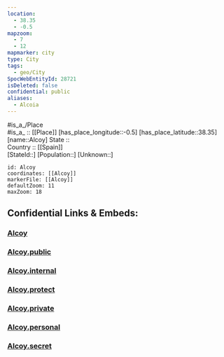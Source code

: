 ```yaml
---
location:
  - 38.35
  - -0.5
mapzoom:
  - 7
  - 12
mapmarker: city
type: City
tags:
  - geo/City
SpocWebEntityId: 28721
isDeleted: false
confidential: public
aliases:
  - Alcoia
---
```

#is_a_/Place  
#is_a_ :: [[Place]] 
[has_place_longitude::-0.5] 
[has_place_latitude::38.35] 
[name::Alcoy] 
State ::  
Country :: [[Spain]]  
[StateId::] 
[Population::] 
[Unknown::] 


```leaflet
id: Alcoy
coordinates: [[Alcoy]] 
markerFile: [[Alcoy]] 
defaultZoom: 11 
maxZoom: 18
```


## Confidential Links & Embeds: 

### [Alcoy](/_Standards/Earth/Continent/Europe/Europe~South/Spain/Provinces~Spain/Valencia,Region/counties,Valenciana/Alicante/cities~Alicante/Alcoy.md) 

### [Alcoy.public](/_public/Earth/Continent/Europe/Europe~South/Spain/Provinces~Spain/Valencia,Region/counties,Valenciana/Alicante/cities~Alicante/Alcoy.public.md) 

### [Alcoy.internal](/_internal/Earth/Continent/Europe/Europe~South/Spain/Provinces~Spain/Valencia,Region/counties,Valenciana/Alicante/cities~Alicante/Alcoy.internal.md) 

### [Alcoy.protect](/_protect/Earth/Continent/Europe/Europe~South/Spain/Provinces~Spain/Valencia,Region/counties,Valenciana/Alicante/cities~Alicante/Alcoy.protect.md) 

### [Alcoy.private](/_private/Earth/Continent/Europe/Europe~South/Spain/Provinces~Spain/Valencia,Region/counties,Valenciana/Alicante/cities~Alicante/Alcoy.private.md) 

### [Alcoy.personal](/_personal/Earth/Continent/Europe/Europe~South/Spain/Provinces~Spain/Valencia,Region/counties,Valenciana/Alicante/cities~Alicante/Alcoy.personal.md) 

### [Alcoy.secret](/_secret/Earth/Continent/Europe/Europe~South/Spain/Provinces~Spain/Valencia,Region/counties,Valenciana/Alicante/cities~Alicante/Alcoy.secret.md)

